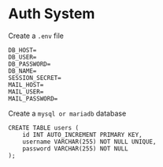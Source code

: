 # Auth System

Create a `.env` file

```
DB_HOST=
DB_USER=
DB_PASSWORD=
DB_NAME=
SESSION_SECRET=
MAIL_HOST=
MAIL_USER=
MAIL_PASSWORD=
```

Create a `mysql or mariadb` database

```
CREATE TABLE users (
    id INT AUTO_INCREMENT PRIMARY KEY,
    username VARCHAR(255) NOT NULL UNIQUE,
    password VARCHAR(255) NOT NULL
);
```
